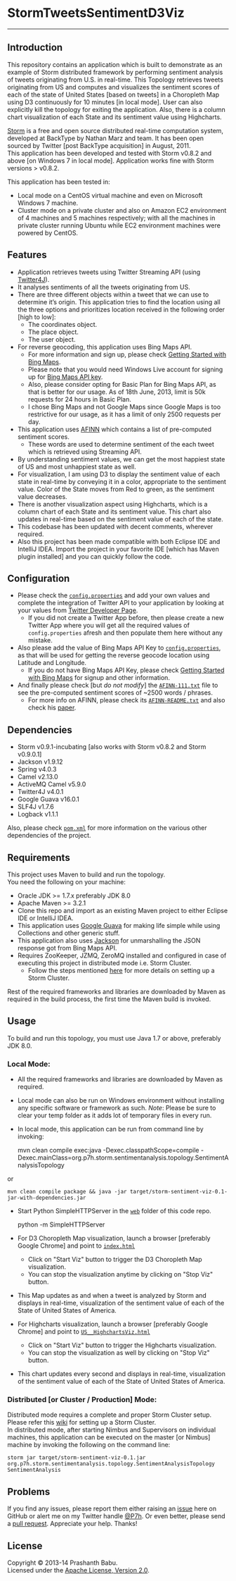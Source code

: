 # StormTweetsSentimentD3Viz
----------

## Introduction
This repository contains an application which is built to demonstrate as an example of Storm distributed framework by performing sentiment analysis of tweets originating from U.S. in real-time. This Topology retrieves tweets originating from US and computes and visualizes the sentiment scores of each of the state of United States [based on tweets] in a Choropleth Map using D3 continuously for 10 minutes [in local mode]. User can also explicitly kill the topology for exiting the application. Also, there is a column chart visualization of each State and its sentiment value using Highcharts.

[Storm](http://storm-project.net) is a free and open source distributed real-time computation system, developed at BackType by Nathan Marz and team. It has been open sourced by Twitter [post BackType acquisition] in August, 2011.<br>
This application has been developed and tested with Storm v0.8.2 and above [on Windows 7 in local mode]. Application works fine with Storm versions > v0.8.2.<br>

This application has been tested in:<br>

+ Local mode on a CentOS virtual machine and even on Microsoft Windows 7 machine.
+ Cluster mode on a private cluster and also on Amazon EC2 environment of 4 machines and 5 machines respectively; with all the machines in private cluster running Ubuntu while EC2 environment machines were powered by CentOS.

## Features
* Application retrieves tweets using Twitter Streaming API (using [Twitter4J](http://twitter4j.org)).<br>
* It analyses sentiments of all the tweets originating from US.
* There are three different objects within a tweet that we can use to determine it’s origin. This application tries to find the location using all the three options and prioritizes location received in the following order [high to low]:
	* The coordinates object.
	* The place object.
	* The user object.
* For reverse geocoding, this application uses Bing Maps API. 
	* For more information and sign up, please check [Getting Started with Bing Maps](http://msdn.microsoft.com/en-us/library/ff428643.aspx).
	* Please note that you would need Windows Live account for signing up for [Bing Maps API key](https://www.bingmapsportal.com/).
	* Also, please consider opting for Basic Plan for Bing Maps API, as that is better for our usage. As of 18th June, 2013, limit is 50k requests for 24 hours in Basic Plan.
	* I chose Bing Maps and not Google Maps since Google Maps is too restrictive for our usage, as it has a limit of only 2500 requests per day.
* This application uses [AFINN](http://www2.imm.dtu.dk/pubdb/views/publication_details.php?id=6010) which contains a list of pre-computed sentiment scores.
	* These words are used to determine sentiment of the each tweet which is retrieved using Streaming API.
* By understanding sentiment values, we can get the most happiest state of US and most unhappiest state as well.
* For visualization, I am using D3 to display the sentiment value of each state in real-time by conveying it in a color, appropriate to the sentiment value. Color of the State moves from Red to green, as the sentiment value decreases. 
* There is another visualization aspect using Highcharts, which is a column chart of each State and its sentiment value. This chart also updates in real-time based on the sentiment value of each of the state.
* This codebase has been updated with decent comments, wherever required.
* Also this project has been made compatible with both Eclipse IDE and IntelliJ IDEA. Import the project in your favorite IDE [which has Maven plugin installed] and you can quickly follow the code.


## Configuration
* Please check the [`config.properties`](src/main/resources/config.properties#L3-6) and add your own values and complete the integration of Twitter API to your application by looking at your values from [Twitter Developer Page](https://dev.twitter.com/apps).<br>
	* If you did not create a Twitter App before, then please create a new Twitter App where you will get all the required values of `config.properties` afresh and then populate them here without any mistake.<br>
* Also please add the value of Bing Maps API Key to [`config.properties`](src/main/resources/config.properties#L10), as that will be used for getting the reverse geocode location using Latitude and Longitude.<br>
	* If you do not have Bing Maps API Key, please check [Getting Started with Bing Maps](http://msdn.microsoft.com/en-us/library/ff428643.aspx) for signup and other information.<br>
* And finally please check [but _do not modify_] the [`AFINN-111.txt`](src/main/resources/AFINN-111.txt) file to see the pre-computed sentiment scores of ~2500 words / phrases.
	* For more info on AFINN, please check its [`AFINN-README.txt`](src/main/resources/AFINN-README.txt) and also check his [paper](http://www2.imm.dtu.dk/pubdb/views/publication_details.php?id=6010).

## Dependencies
* Storm v0.9.1-incubating [also works with Storm v0.8.2 and Storm v0.9.0.1]
* Jackson v1.9.12
* Spring v4.0.3
* Camel v2.13.0
* ActiveMQ Camel v5.9.0
* Twitter4J v4.0.1
* Google Guava v16.0.1
* SLF4J v1.7.6
* Logback v1.1.1

Also, please check [`pom.xml`](pom.xml) for more information on the various other dependencies of the project.<br>

## Requirements
This project uses Maven to build and run the topology.<br>
You need the following on your machine:

* Oracle JDK >= 1.7.x preferably JDK 8.0
* Apache Maven >= 3.2.1
* Clone this repo and import as an existing Maven project to either Eclipse IDE or IntelliJ IDEA.
* This application uses [Google Guava](https://code.google.com/p/guava-libraries) for making life simple while using Collections and other generic stuff.
* This application also uses [Jackson](http://jackson.codehaus.org) for unmarshalling the JSON response got from Bing Maps API.
* Requires ZooKeeper, JZMQ, ZeroMQ installed and configured in case of executing this project in distributed mode i.e. Storm Cluster.<br>
	- Follow the steps mentioned [here](https://github.com/nathanmarz/storm/wiki/Setting-up-a-Storm-cluster) for more details on setting up a Storm Cluster.<br>

Rest of the required frameworks and libraries are downloaded by Maven as required in the build process, the first time the Maven build is invoked.

## Usage
To build and run this topology, you must use Java 1.7 or above, preferably JDK 8.0.

### Local Mode:
* All the required frameworks and libraries are downloaded by Maven as required.
* Local mode can also be run on Windows environment without installing any specific software or framework as such. *Note*: Please be sure to clear your temp folder as it adds lot of temporary files in every run.<br>
* In local mode, this application can be run from command line by invoking:<br>

    mvn clean compile exec:java -Dexec.classpathScope=compile -Dexec.mainClass=org.p7h.storm.sentimentanalysis.topology.SentimentAnalysisTopology

or

    mvn clean compile package && java -jar target/storm-sentiment-viz-0.1-jar-with-dependencies.jar
* Start Python SimpleHTTPServer in the [`web`](web) folder of this code repo. 

    python -m SimpleHTTPServer

* For D3 Choropleth Map visualization, launch a browser [preferably Google Chrome] and point to [`index.html`](http://localhost:8000)

	* Click on "Start Viz" button to trigger the D3 Choropleth Map visualization.<br>
	* You can stop the visualization anytime by clicking on "Stop Viz" button.<br>
* This Map updates as and when a tweet is analyzed by Storm and displays in real-time, visualization of the sentiment value of each of the State of United States of America.<br>

* For Highcharts visualization, launch a browser [preferably Google Chrome] and point to [`US__HighchartsViz.html`](http://localhost:8000/US__HighchartsViz.html) 
	* Click on "Start Viz" button to trigger the Highcharts visualization.<br>
	* You can stop the visualization as well by clicking on "Stop Viz" button.<br>
* This chart updates every second and displays in real-time, visualization of the sentiment value of each of the State of United States of America.<br>

### Distributed [or Cluster / Production] Mode:
Distributed mode requires a complete and proper Storm Cluster setup. Please refer this [wiki](https://github.com/nathanmarz/storm/wiki/Setting-up-a-Storm-cluster) for setting up a Storm Cluster.<br>
In distributed mode, after starting Nimbus and Supervisors on individual machines, this application can be executed on the master [or Nimbus] machine by invoking the following on the command line:

    storm jar target/storm-sentiment-viz-0.1.jar org.p7h.storm.sentimentanalysis.topology.SentimentAnalysisTopology SentimentAnalysis

## Problems
If you find any issues, please report them either raising an [issue](https://github.com/P7h/StormTweetsSentimentD3Viz/issues) here on GitHub or alert me on my Twitter handle [@P7h](http://twitter.com/P7h). Or even better, please send a [pull request](https://github.com/P7h/StormTweetsSentimentD3Viz/pulls).
Appreciate your help. Thanks!

## License
Copyright &copy; 2013-14 Prashanth Babu.<br>
Licensed under the [Apache License, Version 2.0](http://www.apache.org/licenses/LICENSE-2.0).